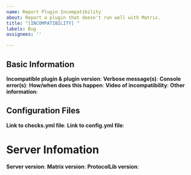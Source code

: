 ```yaml
---
name: Report Plugin Incompatibility
about: Report a plugin that doesn't run well with Matrix.
title: "[INCOMPATIBILITY] "
labels: Bug
assignees: ''

---
```


## Basic Information
**Incompatible plugin & plugin version**: 
**Verbose message(s)**: 
**Console error(s)**: 
**How/when does this happen**: 
**Video of incompatibility**: 
**Other information**: 

## Configuration Files
**Link to checks.yml file**: 
**Link to config.yml file**: 

# Server Infomation
**Server version**: 
**Matrix version**: 
**ProtocolLib version**: 
